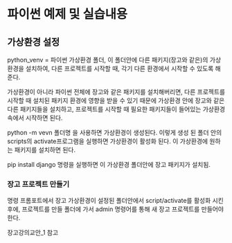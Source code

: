 # 	파이썬 예제 및 실습내용



## 가상환경 설정

python_venv = 파이썬 가상환경 폴더, 이 폴더안에 다른 패키지(장고와 같은)의 가상환경을 설치하여, 다른 프로젝트를 시작할 때, 각기 다른 환경에서 시작할 수 있도록 해준다. 

가상환경이 아니라 파이썬 전체에 장고와 같은 패키지를 설치해버리면, 다른 프로젝트를 시작할 때 설치된 패키지 환경에 영향을 받을 수 있기 때문에 가상환경 안에 장고와 같은 다른 패키지들을 설치하고, 프로젝트를 시작할 때 필요한 패키지들이 들어있는 가상환경 속에서 시작하면 된다. 

python -m vevn 폴더명 을 사용하면 가상환경이 생성된다. 이렇게 생성 된 폴더 안의 scripts의 activate프로그램을 실행하면 가상환경이 활성화 된다. 이 가상환경에 원하는 패키지를 설치하면 된다.

pip install django 명령을 실행하면 이 가상환경 폴더안에 장고 패키지가 설치됨.



### 장고 프로젝트 만들기

명령 프롬포트에서 장고 가상환경이 설정된 폴더안에서 script/activate를 활성화 시킨 후에, 프로젝트를 만들 폴더에 가서 admin 명령어를 통해 새 장고 프로젝트를 만들어야 한다.

장고강의교안_1 참고


